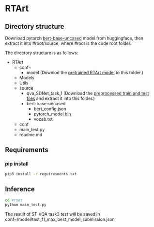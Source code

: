 # RTArt
## Directory structure
Download pytorch [bert-base-uncased](https://s3.amazonaws.com/models.huggingface.co/bert/bert-base-uncased.tar.gz) model from huggingface, then extract it into #root/source, where #root is the code root folder.

The directory structure is as follows:
- RTArt
  - conf~
    - model
    (Downlod the [pretrained RTArt model](https://drive.google.com/open?id=1UG3lPWmI2jbMq4ov-3mC40Wca9dP8Ldl) to this folder.)
  - Models
  - Utils
  - source
    - qva_SDNet_task_1
      (Download the [preprocessed train and test files](https://drive.google.com/open?id=1R8vqKfrLnWRoHY_wHJJw-VPaHHQlw5O9) and extract it into this folder.)
    - bert-base-uncased
      - bert_config.json
      - pytorch_model.bin
      - vocab.txt
  - conf
  - main_test.py
  - readme.md
## Requirements
### pip install
```bash
pip3 install -r requiresments.txt
```
## Inference
```bash
cd #root
python main_test.py
```
The result of ST-VQA task3 test will be saved in conf~/model/test_f1_max_best_model_submission.json
